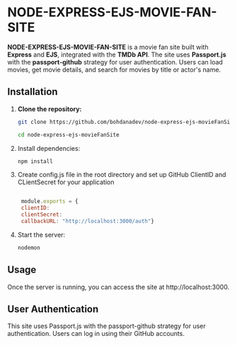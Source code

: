 # NODE-EXPRESS-EJS-MOVIE-FAN-SITE

**NODE-EXPRESS-EJS-MOVIE-FAN-SITE** is a movie fan site built with **Express** and **EJS**, integrated with the **TMDb API**. The site uses **Passport.js** with the **passport-github** strategy for user authentication. Users can load movies, get movie details, and search for movies by title or actor's name.

## Installation

1. **Clone the repository:**  

   ```bash
   git clone https://github.com/bohdanadev/node-express-ejs-movieFanSite.git

   cd node-express-ejs-movieFanSite
   ```
2. Install dependencies:  

   ```bash
   npm install
   ```
3. Create config.js file in the root directory and set up GitHub ClientID and CLientSecret for your application  

   ```config.js  

    module.exports = {
    clientID: 
    clientSecret: 
    callbackURL: "http://localhost:3000/auth"}  

    ```

4. Start the server:  

   ```bash
   nodemon
   ```

## Usage  

Once the server is running, you can access the site at http://localhost:3000.

## User Authentication  

This site uses Passport.js with the passport-github strategy for user authentication. Users can log in using their GitHub accounts.